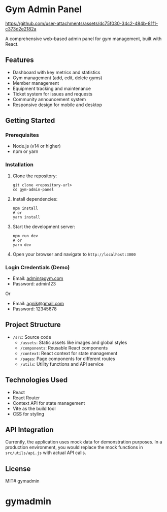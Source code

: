 # Gym Admin Panel


https://github.com/user-attachments/assets/dc75f030-34c2-484b-81f1-c373d2e2182a



A comprehensive web-based admin panel for gym management, built with React.

## Features

- Dashboard with key metrics and statistics
- Gym management (add, edit, delete gyms)
- Member management
- Equipment tracking and maintenance
- Ticket system for issues and requests
- Community announcement system
- Responsive design for mobile and desktop

## Getting Started

### Prerequisites

- Node.js (v14 or higher)
- npm or yarn

### Installation

1. Clone the repository:
   ```
   git clone <repository-url>
   cd gym-admin-panel
   ```

2. Install dependencies:
   ```
   npm install
   # or
   yarn install
   ```

3. Start the development server:
   ```
   npm run dev
   # or
   yarn dev
   ```

4. Open your browser and navigate to `http://localhost:3000`

### Login Credentials (Demo)

- Email: admin@gym.com
- Password: admin123

Or

- Email: agnik@gmail.com
- Password: 12345678

## Project Structure

- `/src`: Source code
  - `/assets`: Static assets like images and global styles
  - `/components`: Reusable React components
  - `/context`: React context for state management
  - `/pages`: Page components for different routes
  - `/utils`: Utility functions and API service

## Technologies Used

- React
- React Router
- Context API for state management
- Vite as the build tool
- CSS for styling

## API Integration

Currently, the application uses mock data for demonstration purposes. In a production environment, you would replace the mock functions in `src/utils/api.js` with actual API calls.

## License

MIT# gymadmin
# gymadmin
